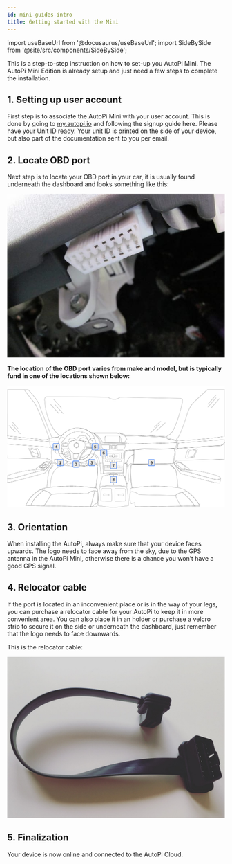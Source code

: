 ```yaml
---
id: mini-guides-intro
title: Getting started with the Mini
---
```


import useBaseUrl from '@docusaurus/useBaseUrl';
import SideBySide from '@site/src/components/SideBySide';

This is a step-to-step instruction on how to set-up you AutoPi Mini.
The AutoPi Mini Edition is already setup and just need a few steps to complete the installation.

## 1. Setting up user account

First step is to associate the AutoPi Mini with your user account. This is done by going to [my.autopi.io](https://my.autopi.io/) and following the signup guide here.
Please have your Unit ID ready. 
Your unit ID is printed on the side of your device, but also part of the documentation sent to you per email.

## 2. Locate OBD port

Next step is to locate your OBD port in your car, it is usually found underneath the dashboard and looks something like this:

<div style={{textAlign: 'center'}}>

  ![AutoPi.io - OBD port](/img/guides/getting_started/obd_location.jpg)

</div>

**The location of the OBD port varies from make and model, but is typically fund in one of the
locations shown below:**

![AutoPi.io - OBD port location](/img/guides/getting_started/TMU_placement_dashboard_v1_finecut-01.jpg)


## 3. Orientation

When installing the AutoPi, always make sure that your device faces upwards.
The logo needs to face away from the sky, due to the GPS antenna in the AutoPi Mini, otherwise there is a chance you won’t have a good GPS signal.

## 4. Relocator cable

If the port is located in an inconvenient place or is in the way of your legs, you can purchase a relocator cable for your AutoPi to keep it in more convenient area.
You can also place it in an holder or purchase a velcro strip to secure it on the side or underneath the dashboard, just remember that the logo needs to face downwards.

This is the relocator cable:

![AutoPi.io - Relocator cable](/img/guides/getting_started/relocator_cable2.jpg)

## 5. Finalization

Your device is now online and connected to the AutoPi Cloud.
